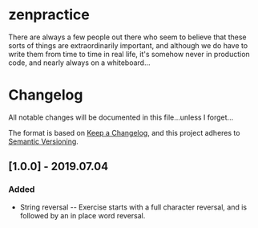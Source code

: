 # zenpractice

There are always a few people out there who seem to believe that these sorts of things are extraordinarily important,
and although we do have to write them from time to time in real life, it's somehow never in production code, and nearly
always on a whiteboard...

 # Changelog
 All notable changes will be documented in this file...unless I forget...
 
 The format is based on [Keep a Changelog](https://keepachangelog.com/en/1.0.0/),
 and this project adheres to [Semantic Versioning](https://semver.org/spec/v2.0.0.html).
 
 ## [1.0.0] - 2019.07.04
 ### Added
 - String reversal
 -- Exercise starts with a full character reversal, and is followed by an in place word reversal. 